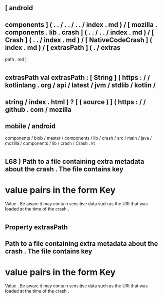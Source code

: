 [
android
-
components
]
(
.
.
/
.
.
/
.
.
/
index
.
md
)
/
[
mozilla
.
components
.
lib
.
crash
]
(
.
.
/
.
.
/
index
.
md
)
/
[
Crash
]
(
.
.
/
index
.
md
)
/
[
NativeCodeCrash
]
(
index
.
md
)
/
[
extrasPath
]
(
.
/
extras
-
path
.
md
)
#
extrasPath
val
extrasPath
:
[
String
]
(
https
:
/
/
kotlinlang
.
org
/
api
/
latest
/
jvm
/
stdlib
/
kotlin
/
-
string
/
index
.
html
)
?
[
(
source
)
]
(
https
:
/
/
github
.
com
/
mozilla
-
mobile
/
android
-
components
/
blob
/
master
/
components
/
lib
/
crash
/
src
/
main
/
java
/
mozilla
/
components
/
lib
/
crash
/
Crash
.
kt
#
L68
)
Path
to
a
file
containing
extra
metadata
about
the
crash
.
The
file
contains
key
-
value
pairs
in
the
form
Key
=
Value
.
Be
aware
it
may
contain
sensitive
data
such
as
the
URI
that
was
loaded
at
the
time
of
the
crash
.
#
#
#
Property
extrasPath
-
Path
to
a
file
containing
extra
metadata
about
the
crash
.
The
file
contains
key
-
value
pairs
in
the
form
Key
=
Value
.
Be
aware
it
may
contain
sensitive
data
such
as
the
URI
that
was
loaded
at
the
time
of
the
crash
.
